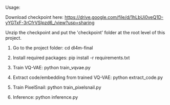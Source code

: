 Usage:

Download checkpoint here: https://drive.google.com/file/d/1hLbUi0veQ1D-yYGTxF-3rCfrVSIpzd6_/view?usp=sharing

Unzip the checkpoint and put the 'checkpoint' folder at the root level of this project.

1. Go to the project folder:
   cd dl4m-final
   
3. Install required packages:
   pip install -r requirements.txt
   
4. Train VQ-VAE:
   python train_vqvae.py
   
5. Extract code/embedding from trained VQ-VAE:
   python extract_code.py
   
6. Train PixelSnail:
   python train_pixelsnail.py
    
8. Inference:
   python inference.py
